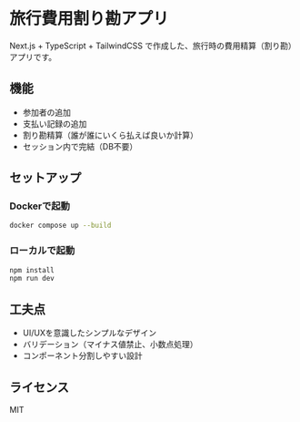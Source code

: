# 旅行費用割り勘アプリ

Next.js + TypeScript + TailwindCSS で作成した、旅行時の費用精算（割り勘）アプリです。

## 機能
- 参加者の追加
- 支払い記録の追加
- 割り勘精算（誰が誰にいくら払えば良いか計算）
- セッション内で完結（DB不要）

## セットアップ

### Dockerで起動
```sh
docker compose up --build
```

### ローカルで起動
```sh
npm install
npm run dev
```

## 工夫点
- UI/UXを意識したシンプルなデザイン
- バリデーション（マイナス値禁止、小数点処理）
- コンポーネント分割しやすい設計

## ライセンス
MIT
